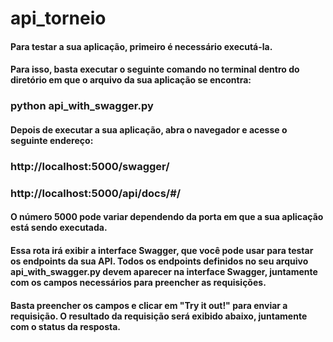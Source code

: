 # api_torneio


#### Para testar a sua aplicação, primeiro é necessário executá-la. 
#### Para isso, basta executar o seguinte comando no terminal dentro do diretório em que o arquivo da sua aplicação se encontra:
    
### python api_with_swagger.py

#### Depois de executar a sua aplicação, abra o navegador e acesse o seguinte endereço:
    
### http://localhost:5000/swagger/

### http://localhost:5000/api/docs/#/

#### O número 5000 pode variar dependendo da porta em que a sua aplicação está sendo executada.

#### Essa rota irá exibir a interface Swagger, que você pode usar para testar os endpoints da sua API. Todos os endpoints definidos no seu arquivo api_with_swagger.py devem aparecer na interface Swagger, juntamente com os campos necessários para preencher as requisições.

#### Basta preencher os campos e clicar em "Try it out!" para enviar a requisição. O resultado da requisição será exibido abaixo, juntamente com o status da resposta.